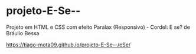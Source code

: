 # projeto-E-Se--
Projeto em HTML e CSS com efeito Paralax (Responsivo) - Cordel: E se? de Bráulio Bessa

https://tiago-mota09.github.io/projeto-E-Se--/eSe/

